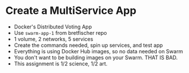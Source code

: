 # Create a MultiService App

- Docker's Distributed Voting App
- Use `swarm-app-1` from bretfischer repo
- 1 volume, 2 networks, 5 services
- Create the commands needed, spin up services, and test app
- Everything is using Docker Hub images, so no data needed on Swarm
- You don't want to be building images on your Swarm. THAT IS BAD.
- This assignment is 1/2 science, 1/2 art.
